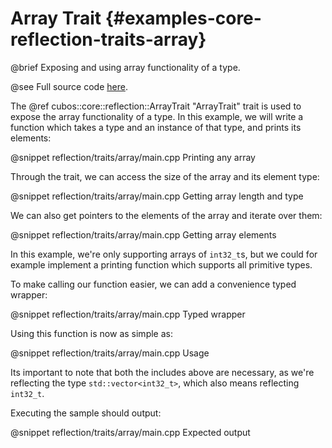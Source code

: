 # Array Trait {#examples-core-reflection-traits-array}

@brief Exposing and using array functionality of a type.

@see Full source code [here](https://github.com/GameDevTecnico/cubos/tree/main/core/samples/reflection/traits/array).

The @ref cubos::core::reflection::ArrayTrait "ArrayTrait" trait is used to
expose the array functionality of a type. In this example, we will write a
function which takes a type and an instance of that type, and prints its
elements:

@snippet reflection/traits/array/main.cpp Printing any array

Through the trait, we can access the size of the array and its element type:

@snippet reflection/traits/array/main.cpp Getting array length and type

We can also get pointers to the elements of the array and iterate over them:

@snippet reflection/traits/array/main.cpp Getting array elements

In this example, we're only supporting arrays of `int32_t`s, but we could for
example implement a printing function which supports all primitive types.

To make calling our function easier, we can add a convenience typed wrapper:

@snippet reflection/traits/array/main.cpp Typed wrapper

Using this function is now as simple as:

@snippet reflection/traits/array/main.cpp Usage

Its important to note that both the includes above are necessary, as we're
reflecting the type `std::vector<int32_t>`, which also means reflecting
`int32_t`.

Executing the sample should output:

@snippet reflection/traits/array/main.cpp Expected output
